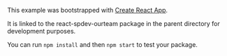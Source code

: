 This example was bootstrapped with [Create React App](https://github.com/facebook/create-react-app).

It is linked to the react-spdev-ourteam package in the parent directory for development purposes.

You can run `npm install` and then `npm start` to test your package.
